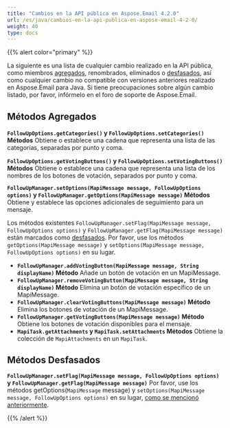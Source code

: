 ```yaml
---
title: "Cambios en la API pública en Aspose.Email 4.2.0"
url: /es/java/cambios-en-la-api-publica-en-aspose-email-4-2-0/
weight: 40
type: docs
---
```


{{% alert color="primary" %}} 

La siguiente es una lista de cualquier cambio realizado en la API pública, como miembros [agregados](/email/java/cambios-en-la-api-publica-en-aspose-email-4-2-0/), renombrados, eliminados o [desfasados](/email/java/cambios-en-la-api-publica-en-aspose-email-4-2-0/), así como cualquier cambio no compatible con versiones anteriores realizado en Aspose.Email para Java. Si tiene preocupaciones sobre algún cambio listado, por favor, infórmelo en el foro de soporte de Aspose.Email.
## **Métodos Agregados**
**`FollowUpOptions.getCategories()` y `FollowUpOptions.setCategories()` Métodos**
Obtiene o establece una cadena que representa una lista de las categorías, separadas por punto y coma.

**`FollowUpOptions.getVotingButtons()` y `FollowUpOptions.setVotingButtons()` Métodos**
Obtiene o establece una cadena que representa una lista de los nombres de los botones de votación, separados por punto y coma.

**`FollowUpManager.setOptions(MapiMessage message, FollowUpOptions options)` y `FollowUpManager.getOptions(MapiMessage message)` Métodos**
Obtiene y establece las opciones adicionales de seguimiento para un mensaje.

Los métodos existentes `FollowUpManager.setFlag(MapiMessage message, FollowUpOptions options)` y `FollowUpManager.getFlag(MapiMessage message)` están marcados como [desfasados](/email/java/cambios-en-la-api-publica-en-aspose-email-4-2-0/).
Por favor, use los métodos `getOptions(MapiMessage message)` y `setOptions(MapiMessage message, FollowUpOptions options)` en su lugar.

- **`FollowUpManager.addVotingButton(MapiMessage message, String displayName)` Método**
Añade un botón de votación en un MapiMessage.
- **`FollowUpManager.removeVotingButton(MapiMessage message, String displayName)` Método**
Elimina un botón de votación específico de un MapiMessage.
- **`FollowUpManager.clearVotingButtons(MapiMessage message)` Método**
Elimina los botones de votación de un MapiMessage.
- **`FollowUpManager.getVotingButtons(MapiMessage message)` Método**
Obtiene los botones de votación disponibles para el mensaje.
- **`MapiTask.getAttachments` y `MapiTask.setAttachments` Métodos**
Obtiene la colección de `MapiAttachments` en un `MapiTask`.
## **Métodos Desfasados**
**`FollowUpManager.setFlag(MapiMessage message, FollowUpOptions options)` y `FollowUpManager.getFlag(MapiMessage message)`**
Por favor, use los métodos getOptions(`MapiMessage` message) y `setOptions(MapiMessage message, FollowUpOptions options)` en su lugar, [como se mencionó anteriormente](/email/java/cambios-en-la-api-publica-en-aspose-email-4-2-0/).

{{% /alert %}}